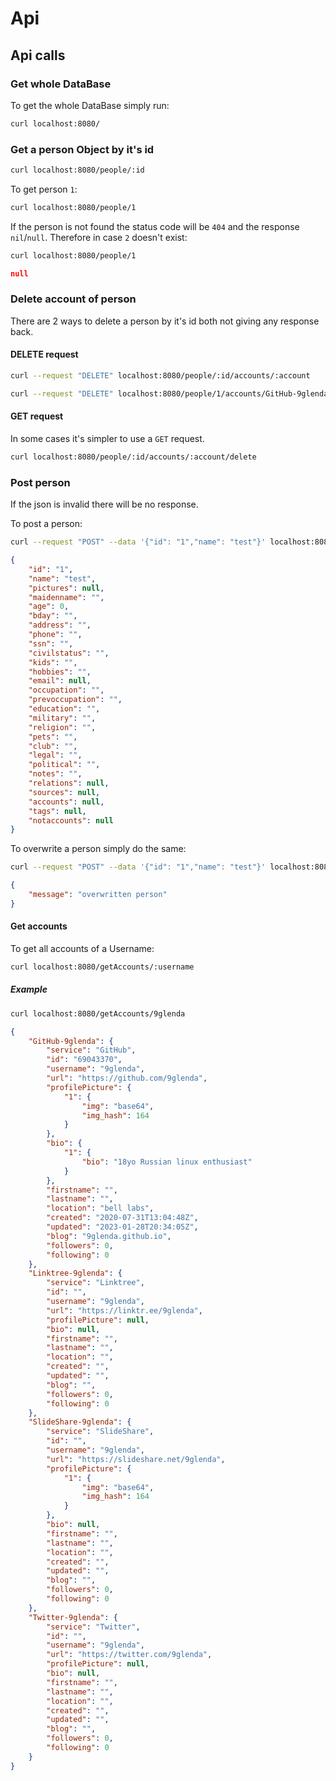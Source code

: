 # Api
## Api calls
### Get whole DataBase
To get the whole DataBase simply run:
```sh
curl localhost:8080/
```
### Get a person Object by it's id
```sh
curl localhost:8080/people/:id
```
To get person `1`:
```sh
curl localhost:8080/people/1
```
If the person is not found the status code will be `404` and the response `nil`/`null`.
Therefore in case `2` doesn't exist:
```sh
curl localhost:8080/people/1
```
```json
null
```
### Delete account of person
There are 2 ways to delete a person by it's id both not giving any response back.
#### DELETE request
```sh
curl --request "DELETE" localhost:8080/people/:id/accounts/:account
``` 
```sh
curl --request "DELETE" localhost:8080/people/1/accounts/GitHub-9glenda
```
#### GET request
In some cases it's simpler to use a `GET` request.
```sh
curl localhost:8080/people/:id/accounts/:account/delete
```

### Post person
If the json is invalid there will be no response.

To post a person:
```sh
curl --request "POST" --data '{"id": "1","name": "test"}' localhost:8080/person
```
```json
{
    "id": "1",
    "name": "test",
    "pictures": null,
    "maidenname": "",
    "age": 0,
    "bday": "",
    "address": "",
    "phone": "",
    "ssn": "",
    "civilstatus": "",
    "kids": "",
    "hobbies": "",
    "email": null,
    "occupation": "",
    "prevoccupation": "",
    "education": "",
    "military": "",
    "religion": "",
    "pets": "",
    "club": "",
    "legal": "",
    "political": "",
    "notes": "",
    "relations": null,
    "sources": null,
    "accounts": null,
    "tags": null,
    "notaccounts": null
}
```
To overwrite a person simply do the same:
```sh
curl --request "POST" --data '{"id": "1","name": "test"}' localhost:8080/person
```
```json
{
    "message": "overwritten person"
}
```
#### Get accounts
To get all accounts of a Username:
```sh
curl localhost:8080/getAccounts/:username
```
##### Example
```sh
curl localhost:8080/getAccounts/9glenda
```
```json
{
    "GitHub-9glenda": {
        "service": "GitHub",
        "id": "69043370",
        "username": "9glenda",
        "url": "https://github.com/9glenda",
        "profilePicture": {
            "1": {
                "img": "base64",
                "img_hash": 164
            }
        },
        "bio": {
            "1": {
                "bio": "18yo Russian linux enthusiast"
            }
        },
        "firstname": "",
        "lastname": "",
        "location": "bell labs",
        "created": "2020-07-31T13:04:48Z",
        "updated": "2023-01-28T20:34:05Z",
        "blog": "9glenda.github.io",
        "followers": 0,
        "following": 0
    },
    "Linktree-9glenda": {
        "service": "Linktree",
        "id": "",
        "username": "9glenda",
        "url": "https://linktr.ee/9glenda",
        "profilePicture": null,
        "bio": null,
        "firstname": "",
        "lastname": "",
        "location": "",
        "created": "",
        "updated": "",
        "blog": "",
        "followers": 0,
        "following": 0
    },
    "SlideShare-9glenda": {
        "service": "SlideShare",
        "id": "",
        "username": "9glenda",
        "url": "https://slideshare.net/9glenda",
        "profilePicture": {
            "1": {
                "img": "base64",
                "img_hash": 164
            }
        },
        "bio": null,
        "firstname": "",
        "lastname": "",
        "location": "",
        "created": "",
        "updated": "",
        "blog": "",
        "followers": 0,
        "following": 0
    },
    "Twitter-9glenda": {
        "service": "Twitter",
        "id": "",
        "username": "9glenda",
        "url": "https://twitter.com/9glenda",
        "profilePicture": null,
        "bio": null,
        "firstname": "",
        "lastname": "",
        "location": "",
        "created": "",
        "updated": "",
        "blog": "",
        "followers": 0,
        "following": 0
    }
}
```
